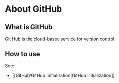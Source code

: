 # About GitHub

## What is GitHub

Git Hub is the cloud-based service for version control

## How to use

See:
- [[GitHub/GitHub Initialization|GitHub Initialization]]
